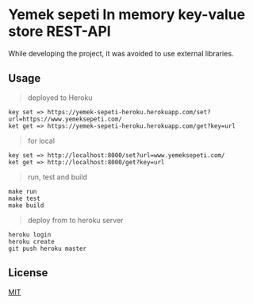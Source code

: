 # Yemek sepeti In memory key-value store REST-API

While developing the project, it was avoided to use external libraries.

## Usage
>deployed to Heroku 
```
key set => https://yemek-sepeti-heroku.herokuapp.com/set?url=https://www.yemeksepeti.com/
ket get => https://yemek-sepeti-heroku.herokuapp.com/get?key=url

```

>for local
```
key set => http://localhost:8000/set?url=www.yemeksepeti.com/
ket get => http://localhost:8000/get?key=url

```

>run, test and build
```
make run
make test
make build

```


>deploy from to heroku server
```
heroku login
heroku create
git push heroku master

```


## License
[MIT](https://choosealicense.com/licenses/mit/)